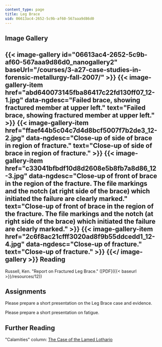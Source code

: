 ```yaml
---
content_type: page
title: Leg Brace
uid: 06613ac4-2652-5c9b-af60-567aaa9d86d0
---
```


Image Gallery
-------------
{{< image-gallery id="06613ac4-2652-5c9b-af60-567aaa9d86d0_nanogallery2" baseUrl="/courses/3-a27-case-studies-in-forensic-metallurgy-fall-2007/" >}}
{{< image-gallery-item href="abd640073145fba86417c22fd130ff07_12-1.jpg" data-ngdesc="Failed brace, showing fractured member at upper left." text="Failed brace, showing fractured member at upper left." >}}
{{< image-gallery-item href="ffaef44b5c04c7d4d8bcf5007f7b2de3_12-2.jpg" data-ngdesc="Close-up of side of brace in region of fracture." text="Close-up of side of brace in region of fracture." >}}
{{< image-gallery-item href="c33041bfbdf10d8d2608e5b8fb7a8d86_12-3.jpg" data-ngdesc="Close-up of front of brace in the region of the fracture. The file markings and the notch (at right side of the brace) which initiated the failure are clearly marked." text="Close-up of front of brace in the region of the fracture. The file markings and the notch (at right side of the brace) which initiated the failure are clearly marked." >}}
{{< image-gallery-item href="2c6f8ac21cfff3020ad8f9b55ddcedd1_12-4.jpg" data-ngdesc="Close-up of fracture." text="Close-up of fracture." >}}
{{</ image-gallery >}}
Reading
-------

Russell, Ken. "Report on Fractured Leg Brace." ([PDF]({{< baseurl >}}/resources/12))

Assignments
-----------

Please prepare a short presentation on the Leg Brace case and evidence.

Please prepare a short presentation on fatigue.

Further Reading
---------------

"Calamities" column: [The Case of the Lamed Lothario](https://www.designnews.com/materials-assembly/case-lamed-lothario/197338269128175)